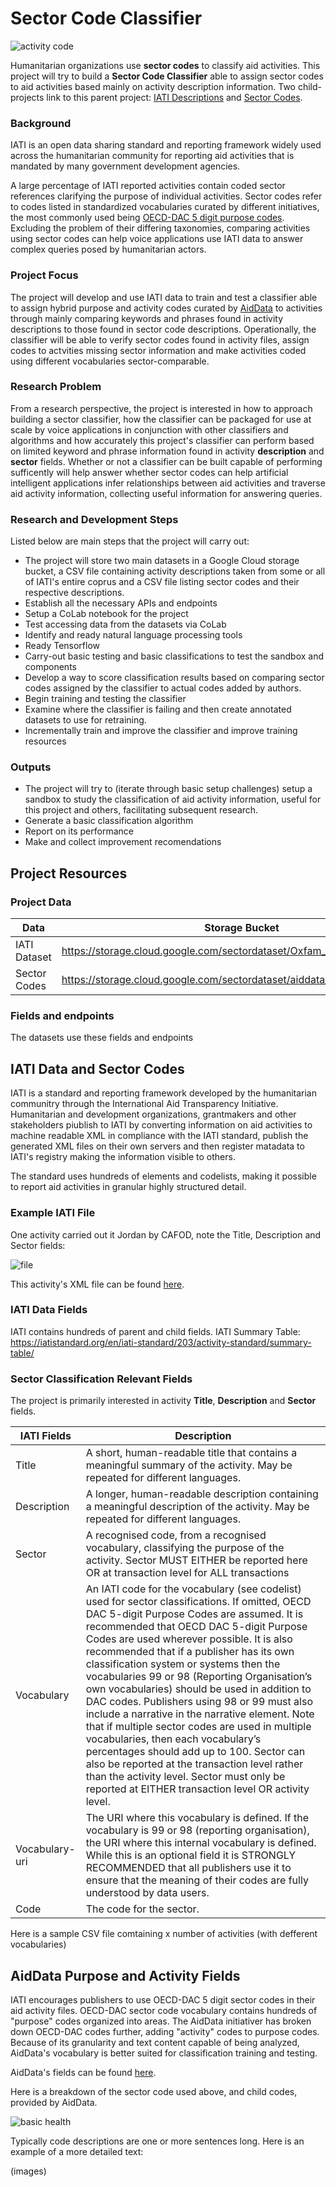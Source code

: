 # Sector Code Classifier

![activity code](https://github.com/brentxphillips/CSRMP/blob/main/description_sector.png)

Humanitarian organizations use **sector codes** to classify aid activities. This project will try to build a **Sector Code Classifier** able to assign sector codes to aid activities based mainly on activity description information. Two child-projects link to this parent project: [IATI Descriptions]() and [Sector Codes]().



### Background

IATI is an open data sharing standard and reporting framework widely used across the humanitarian community for reporting aid activities that is mandated by many government development agencies.

A large percentage of IATI reported activities contain coded sector references clarifying the purpose of individual activities. Sector codes refer to codes listed in standardized vocabularies curated by different initiatives, the most commonly used being [OECD-DAC 5 digit purpose codes](https://iatistandard.org/en/iati-standard/203/codelists/sector/). Excluding the problem of their differing taxonomies, comparing activities using sector codes can help voice applications use IATI data to answer complex queries posed by humanitarian actors.

### Project Focus

The project will develop and use IATI data to train and test a classifier able to assign hybrid purpose and activity codes curated by [AidData](https://www.aiddata.org/) to activities through mainly comparing keywords and phrases found in activity descriptions to those found in sector code descriptions. Operationally, the classifier will be able to verify sector codes found in activity files, assign codes to actvities missing sector information and make activities coded using different vocabularies sector-comparable.

### Research Problem

From a research perspective, the project is interested in how to approach building a sector classifier, how the classifier can be packaged for use at scale by voice applications in conjunction with other classifiers and algorithms and how accurately this project's classifier can perform based on limited keyword and phrase information found in activity **description** and **sector** fields. Whether or not a classifier can be built capable of performing sufficently will help answer whether sector codes can help artificial intelligent applications infer relationships between aid activities and traverse aid activity information, collecting useful information for answering queries.

### Research and Development Steps

Listed below are main steps that the project will carry out:

* The project will store two main datasets in a Google Cloud storage bucket, a CSV file containing activity descriptions taken from some or all of IATI's entire coprus and a CSV file listing sector codes and their respective descriptions.
* Establish all the necessary APIs and endpoints
* Setup a CoLab notebook for the project
* Test accessing data from the datasets via CoLab
* Identify and ready natural language processing tools
* Ready Tensorflow
* Carry-out basic testing and basic classifications to test the sandbox and components
* Develop a way to score classification results based on comparing sector codes assigned by the classifier to actual codes added by authors.
* Begin training and testing the classifier
* Examine where the classifier is failing and then create annotated datasets to use for retraining.
* Incrementally train and improve the classifier and improve training resources

### Outputs

* The project will try to (iterate through basic setup challenges) setup a sandbox to study the classification of aid activity information, useful for this project and others, facilitating subsequent research.
* Generate a basic classification algorithm
* Report on its performance
* Make and collect improvement recomendations


## Project Resources

### Project Data

Data | Storage Bucket
---- | ----
IATI Dataset | https://storage.cloud.google.com/sectordataset/Oxfam_activities.csv
Sector Codes | https://storage.cloud.google.com/sectordataset/aiddata_purpose_codes.csv

### Fields and endpoints

The datasets use these fields and endpoints


## IATI Data and Sector Codes

IATI is a standard and reporting framework developed by the humanitarian communitry through the International Aid Transparency Initiative. Humanitarian and development organizations, grantmakers and other stakeholders piublish to IATI by converting information on aid activities to machine readable XML in compliance with the IATI standard, publish the generated XML files on their own servers and then register matadata to IATI's registry making the information visible to others.

The standard uses hundreds of elements and codelists, making it possible to report aid activities in granular highly structured detail.

### Example IATI File

One activity carried out it Jordan by CAFOD, note the Title, Description and Sector fields:

![file](https://github.com/brentxphillips/CSRMP/blob/main/iati_example.png)

This activity's XML file can be found [here](https://github.com/brentxphillips/CSRMP/blob/main/undpko.xml).

### IATI Data Fields

IATI contains hundreds of parent and child fields. IATI Summary Table: https://iatistandard.org/en/iati-standard/203/activity-standard/summary-table/

### Sector Classification Relevant Fields

The project is primarily interested in activity **Title**, **Description** and **Sector** fields.

IATI Fields | Description
---- | ----
Title | A short, human-readable title that contains a meaningful summary of the activity. May be repeated for different languages.
Description | A longer, human-readable description containing a meaningful description of the activity. May be repeated for different languages.
Sector | A recognised code, from a recognised vocabulary, classifying the purpose of the activity. Sector MUST EITHER be reported here OR at transaction level for ALL transactions
Vocabulary | An IATI code for the vocabulary (see codelist) used for sector classifications. If omitted, OECD DAC 5-digit Purpose Codes are assumed. It is recommended that OECD DAC 5-digit Purpose Codes are used wherever possible. It is also recommended that if a publisher has its own classification system or systems then the vocabularies 99 or 98 (Reporting Organisation’s own vocabularies) should be used in addition to DAC codes. Publishers using 98 or 99 must also include a narrative in the narrative element. Note that if multiple sector codes are used in multiple vocabularies, then each vocabulary’s percentages should add up to 100. Sector can also be reported at the transaction level rather than the activity level. Sector must only be reported at EITHER transaction level OR activity level.
Vocabulary-uri | The URI where this vocabulary is defined. If the vocabulary is 99 or 98 (reporting organisation), the URI where this internal vocabulary is defined. While this is an optional field it is STRONGLY RECOMMENDED that all publishers use it to ensure that the meaning of their codes are fully understood by data users.
Code | The code for the sector.

Here is a sample CSV file comtaining x number of activities (with defferent vocabularies)

## AidData Purpose and Activity Fields

IATI encourages publishers to use OECD-DAC 5 digit sector codes in their aid activity files. OECD-DAC sector code vocabulary contains hundreds of "purpose" codes organized into areas. The AidData initiativer has broken down OECD-DAC codes further, adding "activity" codes to purpose codes. Because of its granularity and text content capable of being analyzed, AidData's vocabulary is better suited for classification training and testing.

AidData's fields can be found [here](https://github.com/brentxphillips/CSRMP/blob/main/undpko.xml).

Here is a breakdown of the sector code used above, and child codes, provided by AidData. 

![basic health](https://github.com/brentxphillips/CSRMP/blob/main/basic_health.png)

Typically code descriptions are one or more sentences long. Here is an example of a more detailed text:

(images)


